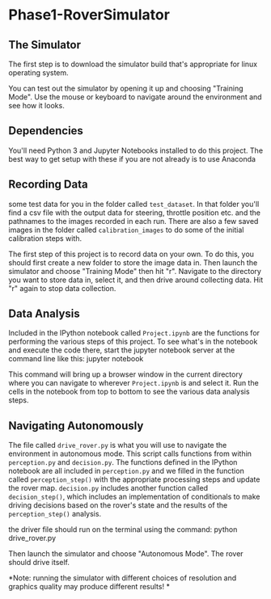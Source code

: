 # Phase1-RoverSimulator

## The Simulator
The first step is to download the simulator build that's appropriate for linux operating system. 
                       
You can test out the simulator by opening it up and choosing "Training Mode".  Use the mouse or keyboard to navigate around the environment and see how it looks.

## Dependencies
You'll need Python 3 and Jupyter Notebooks installed to do this project.  The best way to get setup with these if you are not already is to use Anaconda

## Recording Data
some test data for you in the folder called `test_dataset`.  In that folder you'll find a csv file with the output data for steering, throttle position etc. and the pathnames to the images recorded in each run.
There are also a few saved images in the folder called `calibration_images` to do some of the initial calibration steps with.       
                    
The first step of this project is to record data on your own.  To do this, you should first create a new folder to store the image data in.
Then launch the simulator and choose "Training Mode" then hit "r".  Navigate to the directory  
you want to store data in, select it, and then drive around collecting data.  Hit "r" again to stop data collection.  

## Data Analysis
Included in the IPython notebook called `Project.ipynb`  are the functions for performing the various steps of this project. To see what's in the notebook and execute the code there, start the jupyter notebook server at the command line like this: jupyter notebook 

This command will bring up a browser window in the current directory where you can navigate to wherever `Project.ipynb` is and select it.  Run the cells in the notebook from top to bottom to see the various data analysis steps.  

## Navigating Autonomously
The file called `drive_rover.py` is what you will use to navigate the environment in autonomous mode.  This script calls functions from within `perception.py` and `decision.py`.  The functions defined in the IPython notebook are all included in `perception.py` and we filled in the function called `perception_step()` with the appropriate processing steps and update the rover map. `decision.py` includes another function called `decision_step()`, which includes an  implementation of conditionals to make driving decisions based on the rover's state and the results of the `perception_step()` analysis.

the driver file should run on the terminal using the command: python drive_rover.py

Then launch the simulator and choose "Autonomous Mode".  The rover should drive itself.


*Note: running the simulator with different choices of resolution and graphics quality may produce different results! *
